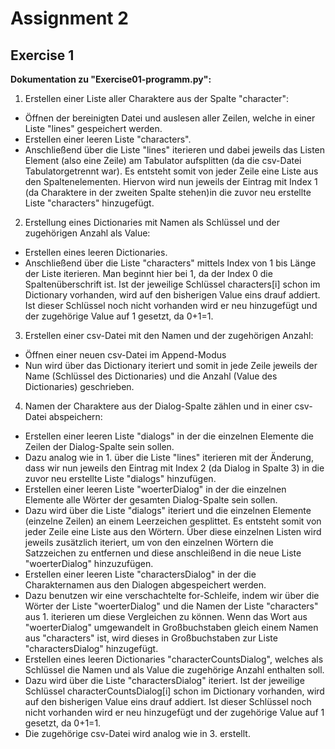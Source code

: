 Assignment 2
============

Exercise 1
----------

**Dokumentation zu "Exercise01-programm.py":**

1. Erstellen einer Liste aller Charaktere aus der Spalte "character":  
- Öffnen der bereinigten Datei und auslesen aller Zeilen, welche in einer Liste "lines" gespeichert werden.  
- Erstellen einer leeren Liste "characters".  
- Anschließend über die Liste "lines" iterieren und dabei jeweils das Listen Element (also eine Zeile) am Tabulator aufsplitten (da die csv-Datei Tabulatorgetrennt war). Es entsteht somit von jeder Zeile eine Liste aus den Spaltenelementen. Hiervon wird nun jeweils der Eintrag mit Index 1 (da Charaktere in der zweiten Spalte stehen)in die zuvor neu erstellte Liste "characters" hinzugefügt.  

2. Erstellung eines Dictionaries mit Namen als Schlüssel und der zugehörigen Anzahl als Value:  
- Erstellen eines leeren Dictionaries.  
- Anschließend über die Liste "characters" mittels Index von 1 bis Länge der Liste iterieren. Man beginnt hier bei 1, da der Index 0 die Spaltenüberschrift ist. Ist der jeweilige Schlüssel characters[i] schon im Dictionary vorhanden, wird auf den bisherigen Value eins drauf addiert. Ist dieser Schlüssel noch nicht vorhanden wird er neu hinzugefügt und der zugehörige Value auf 1 gesetzt, da 0+1=1.  

3. Erstellen einer csv-Datei mit den Namen und der zugehörigen Anzahl:  
- Öffnen einer neuen csv-Datei im Append-Modus  
- Nun wird über das Dictionary iteriert und somit in jede Zeile jeweils der Name (Schlüssel des Dictionaries) und die Anzahl (Value des Dictionaries) geschrieben.  

4. Namen der Charaktere aus der Dialog-Spalte zählen und in einer csv-Datei abspeichern:    
- Erstellen einer leeren Liste "dialogs" in der die einzelnen Elemente die Zeilen der Dialog-Spalte sein sollen.  
- Dazu analog wie in 1. über die Liste "lines" iterieren mit der Änderung, dass wir nun jeweils den Eintrag mit Index 2 (da Dialog in Spalte 3) in die zuvor neu erstellte Liste "dialogs" hinzufügen.  
- Erstellen einer leeren Liste "woerterDialog" in der die einzelnen Elemente alle Wörter der gesamten Dialog-Spalte sein sollen.  
- Dazu wird über die Liste "dialogs" iteriert und die einzelnen Elemente (einzelne Zeilen) an einem Leerzeichen gesplittet. Es entsteht somit von jeder Zeile eine Liste aus den Wörtern. Über diese einzelnen Listen wird jeweils zusätzlich iteriert, um von den einzelnen Wörtern die Satzzeichen zu entfernen und diese anschleißend in die neue Liste "woerterDialog" hinzuzufügen.  
- Erstellen einer leeren Liste "charactersDialog" in der die Charakternamen aus den Dialogen abgespeichert werden. 
- Dazu benutzen wir eine verschachtelte for-Schleife, indem wir über die Wörter der Liste "woerterDialog" und die Namen der Liste "characters" aus 1. iterieren um diese Vergleichen zu können. Wenn das Wort aus "woerterDialog" umgewandelt in Großbuchstaben gleich einem Namen aus "characters" ist, wird dieses in Großbuchstaben zur Liste "charactersDialog" hinzugefügt.
- Erstellen eines leeren Dictionaries "characterCountsDialog", welches als Schlüssel die Namen und als Value die zugehörige Anzahl enthalten soll.  
- Dazu wird über die Liste "charactersDialog" iteriert. Ist der jeweilige Schlüssel characterCountsDialog[i] schon im Dictionary vorhanden, wird auf den bisherigen Value eins drauf addiert. Ist dieser Schlüssel noch nicht vorhanden wird er neu hinzugefügt und der zugehörige Value auf 1 gesetzt, da 0+1=1.  
- Die zugehörige csv-Datei wird analog wie in 3. erstellt.


